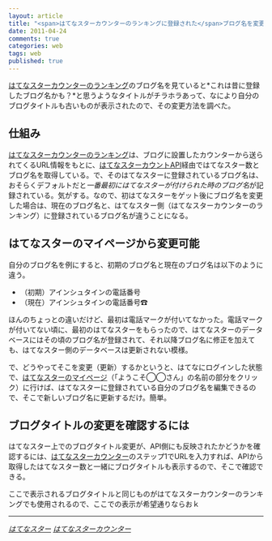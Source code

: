 ```yaml
---
layout: article
title: "<span>はてなスターカウンターのランキングに登録された</span>ブログ名を変更するには"
date: 2011-04-24
comments: true
categories: web
tags: web
published: true
---
```


[はてなスターカウンターのランキング](http://hatenastar.heroku.com/#ranking)のブログ名を見ていると*これは昔に登録したブログ名かも？*と思うようなタイトルがチラホラあって、なにより自分のブログタイトルも古いものが表示されたので、その変更方法を調べた。

<!-- READMORE -->


## 仕組み

[はてなスターカウンターのランキング](http://hatenastar.heroku.com/#ranking)は、ブログに設置したカウンターから送られてくるURL情報をもとに、[はてなスターカウントAPI](http://developer.hatena.ne.jp/ja/documents/star/apis/count)経由ではてなスター数とブログ名を取得している。で、そのはてなスターに登録されているブログ名は、おそらくデフォルトだと*一番最初にはてなスターが付けられた時のブログ名*が記録されている。気がする。なので、初はてなスターをゲット後にブログ名を変更した場合は、現在のブログ名と、はてなスター側（はてなスターカウンターのランキング）に登録されているブログ名が違うことになる。


## はてなスターのマイページから変更可能

自分のブログ名を例にすると、初期のブログ名と現在のブログ名は以下のように違う。

- （初期）アインシュタインの電話番号
- （現在）アインシュタインの電話番号&#9742;

ほんのちょっとの違いだけど、最初は電話マークが付いてなかった。電話マークが付いてない頃に、最初のはてなスターをもらったので、はてなスターのデータベースにはその頃のブログ名が登録されて、それ以降ブログ名に修正を加えても、はてなスター側のデータベースは更新されない模様。

で、どうやってそこを変更（更新）するかというと、はてなにログインした状態で、[はてなスターのマイページ](http://s.hatena.ne.jp/ruedap/)（「ようこそ◯◯さん」の名前の部分をクリック）に行けば、はてなスターに登録されている自分のブログ名を編集できるので、そこで新しいブログ名に更新するだけ。簡単。


## ブログタイトルの変更を確認するには

はてなスター上でのブログタイトル変更が、API側にも反映されたかどうかを確認するには、[はてなスターカウンター](http://hatenastar.heroku.com/)のステップ1でURLを入力すれば、APIから取得したはてなスター数と一緒にブログタイトルも表示するので、そこで確認できる。

ここで表示されるブログタイトルと同じものがはてなスターカウンターのランキングでも使用されるので、ここでの表示が希望通りならおｋ

* * *

<cite>[はてなスター](http://s.hatena.ne.jp/)</cite>
<cite>[はてなスターカウンター](http://hatenastar.heroku.com/)</cite>

